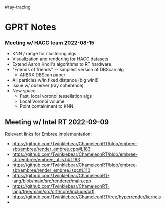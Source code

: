 #ray-tracing 
# GPRT Notes

### Meeting w/ HACC team 2022-08-15
  - KNN / range for clustering algs
  - Visualization and rendering for HACC datasets
  - Extend Aaron Knoll's algorithms to RT hardware
  - "Friends of friends" -- simplest version of DBScan alg
	  - ARBRX DBScan paper
  - All particles w/in fixed distance (big win!!)
  - Issue w/ observer (ray coherence)
  - New space
	  - Fast, local voronoi tessellation algs
	  - Local Voronoi volume
	  - Point containment to KNN

## Meeting w/ Intel RT 2022-09-09

Relevant links for Embree implementation:

- https://github.com/Twinklebear/ChameleonRT/blob/embree-sbt/embree/render_embree.cpp#L183
- https://github.com/Twinklebear/ChameleonRT/blob/embree-sbt/embree/embree_utils.h#L163
- https://github.com/Twinklebear/ChameleonRT/blob/embree-sbt/embree/render_embree.ispc#L110
- https://github.com/Twinklebear/ChameleonRT-lang/blob/main/src/renderer/main.cpp
- https://github.com/Twinklebear/ChameleonRT-lang/tree/main/src/crtl/core/include/crtl
- https://github.com/Twinklebear/ChameleonRT/tree/hyperrender/kernels
- 